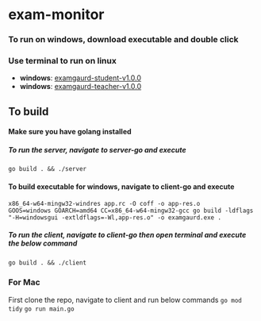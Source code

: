 # exam-monitor

### To run on windows, download executable and double click
### Use terminal to run on linux
- **windows**: [examgaurd-student-v1.0.0](https://github.com/khayrultw/exam-monitor/releases/download/v1.0.0-rc/examgaurd_student.exe)
- **windows**: [examgaurd-teacher-v1.0.0](https://github.com/khayrultw/exam-monitor/releases/download/v1.0.0-rc/examgaurd_teacher)

## To build 

#### Make sure you have golang installed

##### To run the server, navigate to server-go and execute
`go build . && ./server`

#### To build executable for windows, navigate to client-go and execute
`x86_64-w64-mingw32-windres app.rc -O coff -o app-res.o`
<br>
`GOOS=windows GOARCH=amd64 CC=x86_64-w64-mingw32-gcc go build -ldflags "-H=windowsgui -extldflags=-Wl,app-res.o" -o examgaurd.exe .`

##### To run the client, navigate to client-go then open terminal and execute the below command
`go build . && ./client`

### For Mac
First clone the repo, navigate to client and run below commands
`go mod tidy`
`go run main.go`

